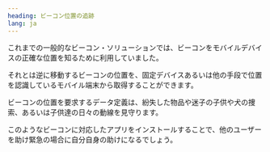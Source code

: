```yaml
---
heading: ビーコン位置の追跡
lang: ja
---
```

これまでの一般的なビーコン・ソリューションでは、ビーコンをモバイルデバイスの正確な位置を知るために利用していました。

それとは逆に移動するビーコンの位置を、固定デバイスあるいは他の手段で位置を認識しているモバイル端末から取得することができます。

ビーコンの位置を要求するデータ定義は、紛失した物品や迷子の子供や犬の捜索、あるいは子供達の日々の動線を見守ります。

このようなビーコンに対応したアプリをインストールすることで、他のユーザーを助け緊急の場合に自分自身の助けになるでしょう。
